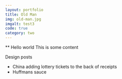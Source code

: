 ```yaml
---
layout: portfolio
title: Old Man
img: old-man.jpg
imgalt: test3
code: true
category: two
---
```


** Hello world
This is some content

Design posts
 - China adding lottery tickets to the back of receipts
 - Huffmans sauce
